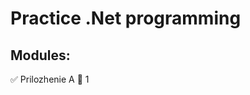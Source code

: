 # Practice .Net programming

## Modules:

:white_check_mark: Prilozhenie A
:black_square_button: 1

